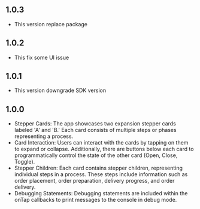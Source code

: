 ## 1.0.3
* This version replace package
 
## 1.0.2
* This fix some UI issue

## 1.0.1
* This version downgrade SDK version

## 1.0.0
* Stepper Cards: The app showcases two expansion stepper cards labeled 'A' and 'B.' Each card consists of multiple steps or phases representing a process.
* Card Interaction: Users can interact with the cards by tapping on them to expand or collapse. Additionally, there are buttons below each card to programmatically control the state of the other card (Open, Close, Toggle).
* Stepper Children: Each card contains stepper children, representing individual steps in a process. These steps include information such as order placement, order preparation, delivery progress, and order delivery.
* Debugging Statements: Debugging statements are included within the onTap callbacks to print messages to the console in debug mode.


